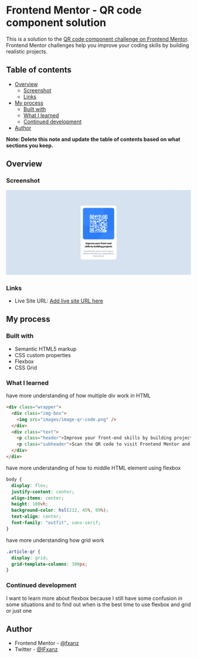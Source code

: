 # Frontend Mentor - QR code component solution

This is a solution to the [QR code component challenge on Frontend Mentor](https://www.frontendmentor.io/challenges/qr-code-component-iux_sIO_H). Frontend Mentor challenges help you improve your coding skills by building realistic projects.

## Table of contents

- [Overview](#overview)
  - [Screenshot](#screenshot)
  - [Links](#links)
- [My process](#my-process)
  - [Built with](#built-with)
  - [What I learned](#what-i-learned)
  - [Continued development](#continued-development)
- [Author](#author)

**Note: Delete this note and update the table of contents based on what sections you keep.**

## Overview

### Screenshot

![](./screenshot.png)

### Links

- Live Site URL: [Add live site URL here](https://fxanz.github.io/QR-code-component/)

## My process

### Built with

- Semantic HTML5 markup
- CSS custom properties
- Flexbox
- CSS Grid

### What I learned

have more understanding of how multiple div work in HTML

```html
<div class="wrapper">
  <div class="img-box">
    <img src="images/image-qr-code.png" />
  </div>
  <div class="text">
    <p class="header">Improve your front-end skills by building projects</p>
    <p class="subheader">Scan the QR code to visit Frontend Mentor and take your coding skills to the next level</p>
  </div>
</div>
```

have more understanding of how to middle HTML element using flexbox

```css
body {
  display: flex;
  justify-content: center;
  align-items: center;
  height: 100vh;
  background-color: hsl(212, 45%, 89%);
  text-align: center;
  font-family: "outfit", sans-serif;
}
```

have more understanding how grid work

```css
.article-qr {
  display: grid;
  grid-template-columns: 300px;
}
```

### Continued development

I want to learn more about flexbox because I still have some confusion in some situations and to find out when is the best time to use flexbox and grid or just one

## Author

- Frontend Mentor - [@fxanz](https://www.frontendmentor.io/profile/fxanz)
- Twitter - [@IFxanz](https://twitter.com/IFxanz)

